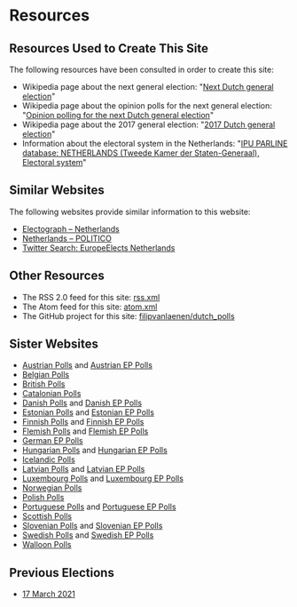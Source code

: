 # Resources

## Resources Used to Create This Site

The following resources have been consulted in order to create this site:

+ Wikipedia page about the next general election: "[Next Dutch general election](https://en.wikipedia.org/wiki/Next_Dutch_general_election)"
+ Wikipedia page about the opinion polls for the next general election: "[Opinion polling for the next Dutch general election](https://en.wikipedia.org/wiki/Opinion_polling_for_the_next_Dutch_general_election)"
+ Wikipedia page about the 2017 general election: "[2017 Dutch general election](https://en.wikipedia.org/wiki/2017_Dutch_general_election)"
+ Information about the electoral system in the Netherlands: "[IPU PARLINE database: NETHERLANDS (Tweede Kamer der Staten-Generaal), Electoral system](http://archive.ipu.org/parline-e/reports/2231_B.htm)"

## Similar Websites

The following websites provide similar information to this website:

+ [Electograph – Netherlands](http://www.electograph.com/search/label/Netherlands)
+ [Netherlands – POLITICO](https://www.politico.eu/2019-european-elections/netherlands/)
+ [Twitter Search: EuropeElects Netherlands](https://twitter.com/search?q=europeelects%20netherlands&src=typd&f=live)

## Other Resources

+ The RSS 2.0 feed for this site: [rss.xml](rss.xml)
+ The Atom feed for this site: [atom.xml](atom.xml)
+ The GitHub project for this site: [filipvanlaenen/dutch_polls](https://github.com/filipvanlaenen/dutch_polls)

## Sister Websites

+ [Austrian Polls](https://filipvanlaenen.github.io/austrian_polls/) and [Austrian EP Polls](https://filipvanlaenen.github.io/austrian_ep_polls/)
+ [Belgian Polls](https://filipvanlaenen.github.io/belgian_polls/)
+ [British Polls](https://filipvanlaenen.github.io/british_polls/)
+ [Catalonian Polls](https://filipvanlaenen.github.io/catalonian_polls/)
+ [Danish Polls](https://filipvanlaenen.github.io/danish_polls/) and [Danish EP Polls](https://filipvanlaenen.github.io/danish_ep_polls/)
+ [Estonian Polls](https://filipvanlaenen.github.io/estonian_polls/) and [Estonian EP Polls](https://filipvanlaenen.github.io/estonian_ep_polls/)
+ [Finnish Polls](https://filipvanlaenen.github.io/finnish_polls/) and [Finnish EP Polls](https://filipvanlaenen.github.io/finnish_ep_polls/)
+ [Flemish Polls](https://filipvanlaenen.github.io/flemish_polls/) and [Flemish EP Polls](https://filipvanlaenen.github.io/flemish_ep_polls/)
+ [German EP Polls](https://filipvanlaenen.github.io/german_ep_polls/)
+ [Hungarian Polls](https://filipvanlaenen.github.io/hungarian_polls/) and [Hungarian EP Polls](https://filipvanlaenen.github.io/hungarian_ep_polls/)
+ [Icelandic Polls](https://filipvanlaenen.github.io/icelandic_polls/)
+ [Latvian Polls](https://filipvanlaenen.github.io/latvian_polls/) and [Latvian EP Polls](https://filipvanlaenen.github.io/latvian_ep_polls/)
+ [Luxembourg Polls](https://filipvanlaenen.github.io/luxembourg_polls/) and [Luxembourg EP Polls](https://filipvanlaenen.github.io/luxembourg_ep_polls/)
+ [Norwegian Polls](https://filipvanlaenen.github.io/norwegian_polls/)
+ [Polish Polls](https://filipvanlaenen.github.io/polish_polls/)
+ [Portuguese Polls](https://filipvanlaenen.github.io/portuguese_polls/) and [Portuguese EP Polls](https://filipvanlaenen.github.io/portuguese_ep_polls/)
+ [Scottish Polls](https://filipvanlaenen.github.io/scottish_polls/)
+ [Slovenian Polls](https://filipvanlaenen.github.io/slovenian_polls/) and [Slovenian EP Polls](https://filipvanlaenen.github.io/slovenian_ep_polls/)
+ [Swedish Polls](https://filipvanlaenen.github.io/swedish_polls/) and [Swedish EP Polls](https://filipvanlaenen.github.io/swedish_ep_polls/)
+ [Walloon Polls](https://filipvanlaenen.github.io/walloon_polls/)

## Previous Elections

+ [17 March 2021](20210317/index.html)

